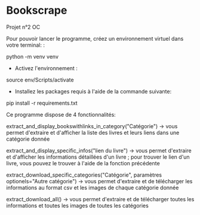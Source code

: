 # Bookscrape
 Projet n°2 OC

Pour pouvoir lancer le programme, créez un environnement virtuel dans votre terminal: :

  
python -m venv venv
- Activez l'environnement : 
  
source env/Scripts/activate
- Installez les packages requis à l'aide de la commande suivante: 
  
pip install -r requirements.txt


Ce programme dispose de 4 fonctionnalités:

extract_and_display_bookswithlinks_in_category("Catégorie")
-> vous permet d'extraire et d'afficher la liste des livres et leurs liens dans une catégorie donnée

extract_and_display_specific_infos("lien du livre")
-> vous permet d'extraire et d'afficher les informations détaillées d'un livre ; pour trouver le lien d'un livre,
vous pouvez le trouver à l'aide de la fonction précédente

extract_download_specific_categories("Catégorie", paramètres optionels="Autre catégorie")
-> vous permet d'extraire et de télécharger les informations au format csv et les images de chaque catégorie donnée

extract_download_all() 
-> vous permet d'extraire et de télécharger toutes les informations et toutes les images de toutes les catégories

